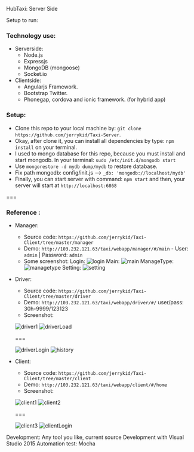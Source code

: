 

HubTaxi: Server Side

Setup to run:

### Technology use:
- Serverside:
  - Node.js 
  - Expressjs
  - MongoDB (mongoose)
  - Socket.io
- Clientside:
  - Angularjs Framework.
  - Bootstrap Twitter.
  - Phonegap, cordova and ionic framework. (for hybrid app)

### Setup:
- Clone this repo to your local machine by: `git clone https://github.com/jerrykid/Taxi-Server`.
- Okay, after clone it, you can install all dependencies by type: `npm install` on your terminal.
- I used to mongo database for this repo, because you must install and start mongodb. In your terminal: `sudo /etc/init.d/mongodb start`
- Use `mongorestore -d mydb dump/mydb` to restore database.
- Fix path mongodb: config/init.js --> `_db: 'mongodb://localhost/mydb'`
- Finally, you can start server with command: `npm start` and then, your server will start at `http://localhost:6868`

===
### Reference :
- Manager:
  - Source code: `https://github.com/jerrykid/Taxi-Client/tree/master/manager`
  - Demo: `http://103.232.121.63/taxi/webapp/manager/#/main` - User: `admin` | Password: `admin`
  - Some screenshot:
  Login:
  ![login](https://github.com/jerrykid/Taxi-Server/blob/master/screenshot/login.png)
  Main:
  ![main](https://github.com/jerrykid/Taxi-Server/blob/master/screenshot/main.png)
  ManageType:
  ![managetype](https://github.comjerrykid/Taxi-Server/blob/master/screenshot/managerCartype.png)
  Setting:
  ![setting](https://github.com/jerrykid/Taxi-Server/blob/master/screenshot/setting.png)

- Driver: 
  - Source code: `https://github.com/jerrykid/Taxi-Client/tree/master/driver`
  - Demo: `http://103.232.121.63/taxi/webapp/driver/#/` user/pass: 30h-9999/123123
  - Screenshot:

  ![driver1](https://github.com/jerrykid/Taxi-Server/blob/master/screenshot/driver1.png)
  ![driverLoad](https://github.com/jerrykid/Taxi-Server/blob/master/screenshot/driverLoad.png)
  
  ===
  
  ![driverLogin](https://github.com/jerrykid/Taxi-Server/blob/master/screenshot/driverLogin.png)
  ![history](https://github.com/jerrykid/Taxi-Server/blob/master/screenshot/histories.png)
  
- Client: 
  - Source code: `https://github.com/jerrykid/Taxi-Client/tree/master/client`
  - Demo: `http://103.232.121.63/taxi/webapp/client/#/home`
  - Screenshot:

  ![client1](https://github.com/jerrykid/Taxi-Server/blob/master/screenshot/client1.png)
  ![client2](https://github.com/jerrykid/Taxi-Server/blob/master/screenshot/showTaxi.png)
  
  ===
  
  ![client3](https://github.com/jerrykid/Taxi-Server/blob/master/screenshot/client3.png)
  ![clientLogin](https://github.com/jerrykid/Taxi-Server/blob/master/screenshot/clientLogin.png)

Development:
  Any tool you like, current source Development with Visual Studio 2015
  Automation test: Mocha